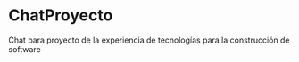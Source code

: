 # ChatProyecto
Chat para proyecto de la experiencia de tecnologías para la construcción de software
